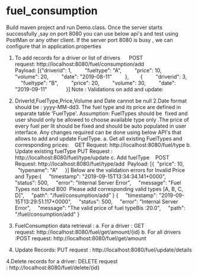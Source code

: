# fuel_consumption
Build maven project and run Demo.class.
Once the server starts successfully ,say on port 8080 you can use below api's and test using PostMan or any other client.
If the server port 8080 is busy , we can configure that in application.properties

1. To add records for a driver or list of drivers     
POST request: http://localhost:8080/fuel/consumption/add 
Payload: [{"driverid": 1,
        "fueltype": "A",
        "price": 10,
        "volume": 20,
        "date": "2019-08-11"
        },
       {
        "driverid": 3,
        "fueltype": "B",
        "price": 20,
        "volume": 30,
        "date": "2019-09-11"
            }]
Note : Validations on add and update:
1. DriverId,FuelType,Price,Volume and Date cannot be null
2.Date format should be : yyyy-MM-dd3.
The fuel type and its price are defined in separate table 'FuelType'.
Assumption: FuelTypes should be  fixed and user should only be allowed to choose available type only .The price of every fuel per lit should be fixed and should be auto populated in user interface.
Any changes required can be done using below API's that allows to add and update FuelType.
a. Get all existing FuelTypes and corresponding prices:    
GET Request: http://localhost:8080/fuel/type
b. Update existing fuelType 
PUT Request : http://localhost:8080/fuel/type/update
c. Add fuelType   
POST Request: http://localhost:8080/fuel/type/add  
Payload: [{  "price": 10,
        "typename": "A"
    }]
Below are the validation errors for Invalid Price and Type:{
    "timestamp": "2019-09-15T13:34:34.141+0000",
    "status": 500,
    "error": "Internal Server Error",
    "message": "Fuel Types not found B00  Please add corresponding valid types [A, B, C, D]",
    "path": "/fuel/consumption/add"
}
{
    "timestamp": "2019-09-15T13:29:51.117+0000",
    "status": 500,
    "error": "Internal Server Error",
    "message": "The valid price of fuel typeBis :20.0",
    "path": "/fuel/consumption/add"
}


2. FuelConsumption data retrieval :
a. For a driver :
GET request: http://localhost:8080/fuel/get/amount/{id}
b. For all drivers :POST request: http://localhost:8080/fuel/get/amount

3. Update Records:
PUT request : http://localhost:8080/fuel/update/details

4.Delete records for a driver:
DELETE request : http://localhost:8080/fuel/delete/{id}
